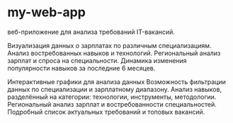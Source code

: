 # my-web-app
 веб-приложение для анализа требований IT-вакансий.

Визуализация данных о зарплатах по различным специализациям.
Анализ востребованных навыков и технологий.
Региональный анализ зарплат и спроса на специальности.
Динамика изменения популярности навыков за последние 6 месяцев.

Интерактивные графики для анализа данных 
Возможность фильтрации данных по специализации и зарплатному диапазону.
Анализ навыков, разделённый на категории: технологии, инструменты, методологии.
Региональный анализ зарплат и востребованности специальностей.
Подробный список актуальных требований и топовых вакансий.
